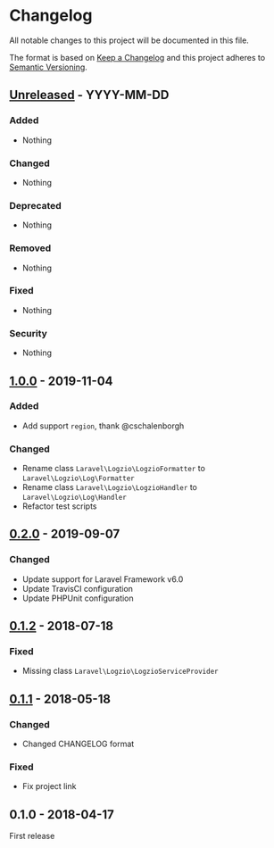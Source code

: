 # Changelog
All notable changes to this project will be documented in this file.

The format is based on [Keep a Changelog](http://keepachangelog.com/en/1.0.0/)
and this project adheres to [Semantic Versioning](http://semver.org/spec/v2.0.0.html).



## [Unreleased] - YYYY-MM-DD

### Added
- Nothing

### Changed
- Nothing

### Deprecated
- Nothing

### Removed
- Nothing

### Fixed
- Nothing

### Security
- Nothing




## [1.0.0] - 2019-11-04

### Added
- Add support `region`, thank @cschalenborgh

### Changed
- Rename class `Laravel\Logzio\LogzioFormatter` to `Laravel\Logzio\Log\Formatter`
- Rename class `Laravel\Logzio\LogzioHandler` to `Laravel\Logzio\Log\Handler`
- Refactor test scripts




## [0.2.0] - 2019-09-07

### Changed
- Update support for Laravel Framework v6.0
- Update TravisCI configuration
- Update PHPUnit configuration




## [0.1.2] - 2018-07-18

### Fixed
- Missing class `Laravel\Logzio\LogzioServiceProvider`




## [0.1.1] - 2018-05-18

### Changed
- Changed CHANGELOG format

### Fixed
- Fix project link




## 0.1.0 - 2018-04-17

First release



[Unreleased]: https://github.com/oanhnn/laravel-logzio/compare/v1.0.0...develop
[1.0.0]:      https://github.com/oanhnn/laravel-logzio/compare/v0.2.0...v1.0.0
[0.2.0]:      https://github.com/oanhnn/laravel-logzio/compare/v0.1.2...v0.2.0
[0.1.2]:      https://github.com/oanhnn/laravel-logzio/compare/v0.1.1...v0.1.2
[0.1.1]:      https://github.com/oanhnn/laravel-logzio/compare/v0.1.0...v0.1.1
